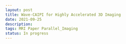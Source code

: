 ```yaml
---
layout: post
title: Wave-CAIPI for Highly Accelerated 3D Imaging
date: 2021-09-25
description: 
tags: MRI Paper Parallel_Imaging
status: In progress
---
```

